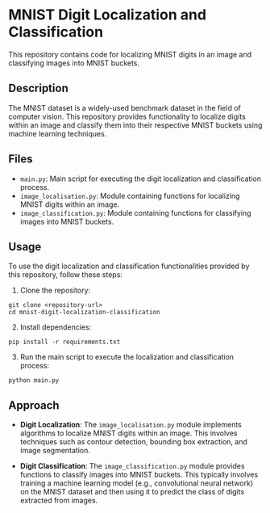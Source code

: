 # MNIST Digit Localization and Classification

This repository contains code for localizing MNIST digits in an image and classifying images into MNIST buckets.

## Description

The MNIST dataset is a widely-used benchmark dataset in the field of computer vision. This repository provides functionality to localize digits within an image and classify them into their respective MNIST buckets using machine learning techniques.

## Files

- `main.py`: Main script for executing the digit localization and classification process.
- `image_localisation.py`: Module containing functions for localizing MNIST digits within an image.
- `image_classification.py`: Module containing functions for classifying images into MNIST buckets.

## Usage

To use the digit localization and classification functionalities provided by this repository, follow these steps:

1. Clone the repository:

```
git clone <repository-url>
cd mnist-digit-localization-classification
```

2. Install dependencies:

```
pip install -r requirements.txt
```

3. Run the main script to execute the localization and classification process:

```
python main.py
```

## Approach

- **Digit Localization**: The `image_localisation.py` module implements algorithms to localize MNIST digits within an image. This involves techniques such as contour detection, bounding box extraction, and image segmentation.

- **Digit Classification**: The `image_classification.py` module provides functions to classify images into MNIST buckets. This typically involves training a machine learning model (e.g., convolutional neural network) on the MNIST dataset and then using it to predict the class of digits extracted from images.

